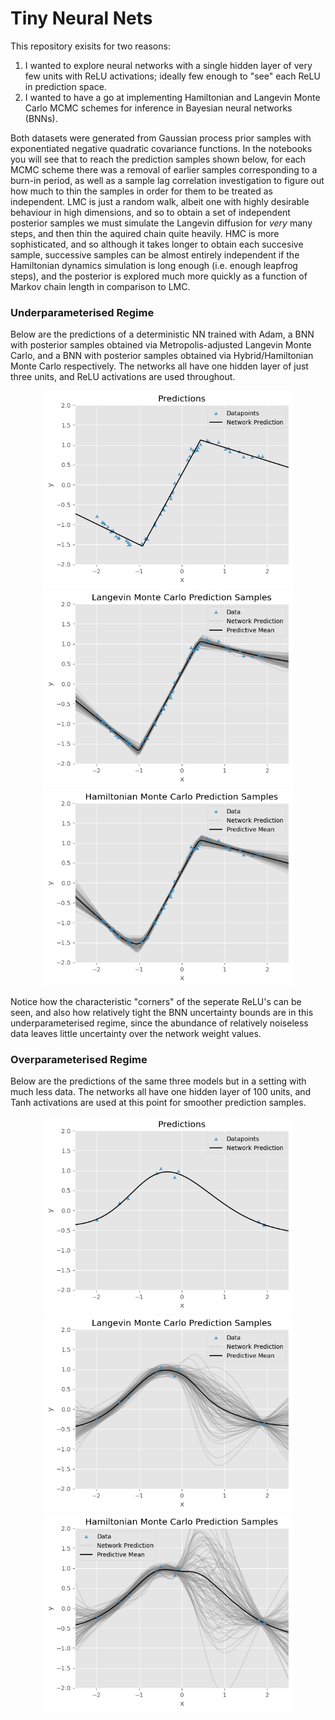 # Tiny Neural Nets

This repository exisits for two reasons:
1. I wanted to explore neural networks with a single hidden layer of very few units with ReLU activations; ideally few enough to "see" each ReLU in prediction space.
2. I wanted to have a go at implementing Hamiltonian and Langevin Monte Carlo MCMC schemes for inference in Bayesian neural networks (BNNs).

Both datasets were generated from Gaussian process prior samples with exponentiated negative quadratic covariance functions. In the notebooks you will see that to reach the prediction samples shown below, for each MCMC scheme there was a removal of earlier samples corresponding to a burn-in period, as well as a sample lag correlation investigation to figure out how much to thin the samples in order for them to be treated as independent. LMC is just a random walk, albeit one with highly desirable behaviour in high dimensions, and so to obtain a set of independent posterior samples we must simulate the Langevin diffusion for *very* many steps, and then thin the aquired chain quite heavily. HMC is more sophisticated, and so although it takes longer to obtain each succesive sample, successive samples can be almost entirely independent if the Hamiltonian dynamics simulation is long enough (i.e. enough leapfrog steps), and the posterior is explored much more quickly as a function of Markov chain length in comparison to LMC.

### Underparameterised Regime
Below are the predictions of a deterministic NN trained with Adam, a BNN with posterior samples obtained via Metropolis-adjusted Langevin Monte Carlo, and a BNN with posterior samples obtained via Hybrid/Hamiltonian Monte Carlo respectively. The networks all have one hidden layer of just three units, and ReLU activations are used throughout.

<div align="center">
  <img src="figs/adam_underparam.png" alt="adam underparam" width = 400">
  <img src="figs/lmc_underparam.png" alt="lmc underparam" width = "400">
  <img src="figs/hmc_underparam.png" alt="hmc underparam" width = "400">
</div>

Notice how the characteristic "corners" of the seperate ReLU's can be seen, and also how relatively tight the BNN uncertainty bounds are in this underparameterised regime, since the abundance of relatively noiseless data leaves little uncertainty over the network weight values.

### Overparameterised Regime
Below are the predictions of the same three models but in a setting with much less data. The networks all have one hidden layer of 100 units, and Tanh activations are used at this point for smoother prediction samples.

<div align="center">
  <img src="figs/adam_overparam.png" alt="adam underparam" width = 400">
  <img src="figs/lmc_overparam.png" alt="lmc underparam" width = "400">
  <img src="figs/hmc_overparam.png" alt="hmc underparam" width = "400">
</div>
